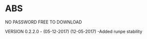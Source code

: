 # ABS
NO PASSWORD FREE TO DOWNLOAD

VERSION 0.2.2.0 - (05-12-2017) (12-05-2017)
  -Added runpe stability
  

